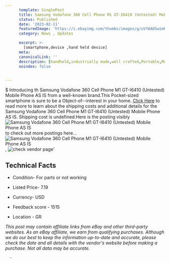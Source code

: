 ```yaml
---
      template: SinglePost
      title: Samsung Vodafone 360 Cell Phone M1 GT-I6410 (Untested) Mobile Phone AS IS
      status: Published
      date: '2023-02-11'
      featuredImage: 'https://i.ebayimg.com/thumbs/images/g/uVYAAOSwimRi7Ieh/s-l225.jpg'
      category: News , Updates

      excerpt: >-
        [smartphone,device ,hand held device]
      meta:
      canonicalLink: ''
      description: [handheld,industrially made,well crafted,Portable,Mobile,Compact,Convenient,Lightweight,Maneuverable,Man-portable,Miniature,Carriable,Hand-held,Light,Holdable,Transportable,Mobile device,Pocket-sized,On-the-go,Wireless,Cordless,Compact size,Convenient size, smartphone,device ,hand held device]
      noindex: false
      

---
```

$
      Introducing th Samsung Vodafone 360 Cell Phone M1 GT-I6410 (Untested) Mobile Phone AS IS from a well-known brand.This Pocket-sized smartphone is sure to be a Object-of--interest in your home. [Click Here](https://www.ebay.com/itm/225344785433?hash=item3477988c19%3Ag%3AuVYAAOSwimRi7Ieh&mkevt=1&mkcid=1&mkrid=711-53200-19255-0&campid=%253CePNCampaignId%253E&customid=%253CreferenceId%253E&toolid=10049) to read more to learn about the shipping costs and additional details for the Samsung Vodafone 360 Cell Phone M1 GT-I6410 (Untested) Mobile Phone AS IS. Shipping cost is undefined.Here is the posting visibly ![Samsung Vodafone 360 Cell Phone M1 GT-I6410 (Untested) Mobile Phone AS IS](https://i.ebayimg.com/thumbs/images/g/uVYAAOSwimRi7Ieh/s-l225.jpg) to check out more postings here... ![Samsung Vodafone 360 Cell Phone M1 GT-I6410 (Untested) Mobile Phone AS IS](https://i.ebayimg.com/images/g/uVYAAOSwimRi7Ieh/s-l1600.jpg), ![check vendor page](https://origin-galleryplus.ebayimg.com/ws/web/225344785433_2_0_1/225x225.jpg,https://origin-galleryplus.ebayimg.com/ws/web/225344785433_3_0_1/225x225.jpg,https://origin-galleryplus.ebayimg.com/ws/web/225344785433_4_0_1/225x225.jpg,https://origin-galleryplus.ebayimg.com/ws/web/225344785433_5_0_1/225x225.jpg,https://origin-galleryplus.ebayimg.com/ws/web/225344785433_6_0_1/225x225.jpg,https://origin-galleryplus.ebayimg.com/ws/web/225344785433_7_0_1/225x225.jpg,https://origin-galleryplus.ebayimg.com/ws/web/225344785433_8_0_1/225x225.jpg,https://origin-galleryplus.ebayimg.com/ws/web/225344785433_9_0_1/225x225.jpg,https://origin-galleryplus.ebayimg.com/ws/web/225344785433_10_0_1/225x225.jpg,https://origin-galleryplus.ebayimg.com/ws/web/225344785433_11_0_1/225x225.jpg)'

      

 ## Technical Facts 



     
      

 - Condition- For parts or not working 


      

 - Listed Price- 7.19 


      

 - Currency- USD 


      

 - Feedback score - 1515 


      

 - Location - GR 


      
      

 *_This post may contain affiliate links from eBay and other third-party websites. As an eBay affiliate, we earn from qualifying purchases. Although we do our best to keep the information up-to-date and accurate, please check the date and all details with the vendor's website before making a purchase. Not all data may be accurate._*




      -
